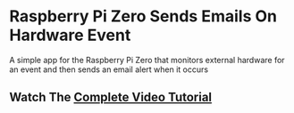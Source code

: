 # Raspberry Pi Zero Sends Emails On Hardware Event
A simple app for the Raspberry Pi Zero that monitors external hardware for an event and then sends an email alert when it occurs 



## Watch The [Complete Video Tutorial](https://youtu.be/7OaZsSdVpSQ)
